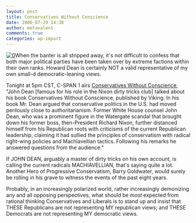```yaml
---
layout: post
title: Conservatives Without Conscience
date: 2006-07-29 14:38
author: metavalent
comments: true
categories: wp-import
---
```

<!--Lead Photo --><a href="https://tinyurl.com/opqw2"><img src="https://img118.imageshack.us/img118/332/193420mnv4.jpg" border="0" alt="0" /></a><!-- Commentary -->When the banter is all stripped away, it's not difficult to confess that both major political parties have been taken over by extreme factions within their own ranks.  Howard Dean is certainly NOT a valid representative of my own small-d democratic-leaning views.

Tonight at 5pm CST, C-SPAN 1 airs <a href="https://tinyurl.com/pfk7a">Conservatives Without Conscience</a>, "John Dean [famous for his role in the Nixon dirty tricks club] talked about his book Conservatives Without Conscience, published by Viking. In his book Mr. Dean argued that conservative politics in the U.S. had moved perilously close to authoritarianism. Former White House counsel John Dean, who was a prominent figure in the Watergate scandal that brought down his former boss, then-President Richard Nixon, further distanced himself from his Republican roots with criticisms of the current Republican leadership, claiming it had sullied the principles of conservatism with radical right-wing policies and Machiavellian tactics. Following his remarks he answered questions from the audience."

If JOHN DEAN, arguably a master of dirty tricks on his own account, is calling the current radicals MACHIAVELLIAN, that's saying quite a lot.  Another Hero of Progressive Conservatism, Barry Goldwater, would surely be rolling in his grave to witness the events of the past eight years.

Probably, in an increasingly polarized world, rather increasingly demonizing any and all opposing perspectives, what should be *most* expected from rational thinking Conservatives and Liberals is to stand up and insist that THESE Republicans are not representing MY republican views; and THESE Democrats are not representing MY democratic views.
